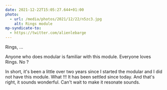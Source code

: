 ```yaml
---
date: 2021-12-22T15:05:27.644+01:00
photo:
  - url: /media/photos/2021/12/22/n5zc3.jpg
    alt: Rings module
mp-syndicate-to:
  - https://twitter.com/alienlebarge
---
```

Rings, ...

Anyone who does modular is familiar with this module. Everyone loves Rings. No ?

In short, it's been a little over two years since I started the modular and I did not have this module. What !!! It has been settled since today. And that's right, it sounds wonderful. Can't wait to make it resonate sounds.
